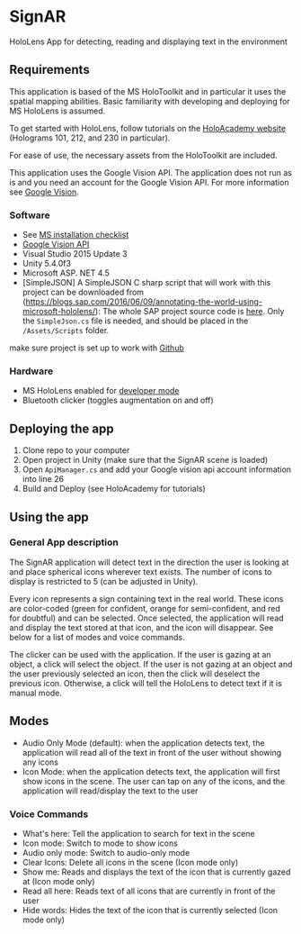 # SignAR
HoloLens App for detecting, reading and displaying text in the environment

## Requirements
This application is based of the MS HoloToolkit and in particular it uses the spatial mapping abilities. Basic familiarity with developing and deploying for MS HoloLens is assumed. 

To get started with HoloLens, follow tutorials on the [HoloAcademy website](https://developer.microsoft.com/en-us/windows/mixed-reality/academy) (Holograms 101, 212, and 230 in particular).

For ease of use, the necessary assets from the HoloToolkit are included.

This application uses the Google Vision API. The application does not run as is and you need an account for the Google Vision API. For more information see [Google Vision](https://cloud.google.com/vision/).

### Software
* See [MS installation checklist](https://developer.microsoft.com/en-us/windows/mixed-reality/install_the_tools)
* [Google Vision API](https://cloud.google.com/vision/)
* Visual Studio 2015 Update 3
* Unity 5.4.0f3
* Microsoft ASP. NET 4.5
* [SimpleJSON] A SimpleJSON C sharp script that will work with this project can be downloaded from (https://blogs.sap.com/2016/06/09/annotating-the-world-using-microsoft-hololens/): The whole SAP project source code is [here](https://s3.eu-central-1.amazonaws.com/hololens-samples/hololens-annotate-world-master.zip). Only the `SimpleJson.cs` file is needed, and should be placed in the `/Assets/Scripts` folder.


make sure project is set up to work with [Github](http://www.studica.com/blog/how-to-setup-github-with-unity-step-by-step-instructions)


### Hardware
- MS HoloLens enabled for [developer mode](https://developer.microsoft.com/en-us/windows/mixed-reality/Using_Visual_Studio.html#enabling_developer_mode)
- Bluetooth clicker (toggles augmentation on and off)

## Deploying the app
1. Clone repo to your computer 
2. Open project in Unity (make sure that the SignAR scene is loaded)
3. Open `ApiManager.cs` and add your Google vision api account information into line 26
4. Build and Deploy (see HoloAcademy for tutorials)

## Using the app
### General App description

The SignAR application will detect text in the direction the user is looking at and place spherical icons wherever text exists. The number of icons to display is restricted to 5 (can be adjusted in Unity).  

Every icon represents a sign containing text in the real world. These icons are color-coded (green for confident, orange for semi-confident, and red for doubtful) and can be selected. 
Once selected, the application will read and display the text stored at that icon, and the icon will disappear. 
See below for a list of modes and voice commands.

The clicker can be used with the application. If the user is gazing at an object, a click will select the object. 
If the user is not gazing at an object and the user previously selected an icon, then the click will deselect the previous icon. Otherwise, a click will tell the HoloLens to detect text if it is manual mode. 



## Modes
* Audio Only Mode (default): when the application detects text, the application will read all of the text in front of the user without showing any icons 
* Icon Mode: when the application detects text, the application will first show icons in the scene. The user can tap on any of the icons, and the application will read/display the text to the user




### Voice Commands

* What's here: Tell the application to search for text in the scene
* Icon mode: Switch to mode to show icons
* Audio only mode: Switch to audio-only mode
* Clear Icons: Delete all icons in the scene (Icon mode only)
* Show me: Reads and displays the text of the icon that is currently gazed at (Icon mode only)
* Read all here: Reads text of all icons that are currently in front of the user
* Hide words: Hides the text of the icon that is currently selected (Icon mode only)


